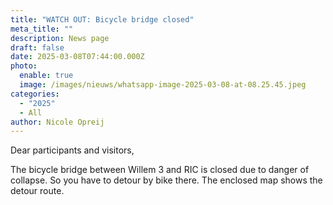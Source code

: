 ```yaml
---
title: "WATCH OUT: Bicycle bridge closed"
meta_title: ""
description: News page
draft: false
date: 2025-03-08T07:44:00.000Z
photo:
  enable: true
  image: /images/nieuws/whatsapp-image-2025-03-08-at-08.25.45.jpeg
categories:
  - "2025"
  - All
author: Nicole Opreij  
---
```

Dear participants and visitors,

The bicycle bridge between Willem 3 and RIC is closed due to danger of collapse. So you have to detour by bike there. The enclosed map shows the detour route.
